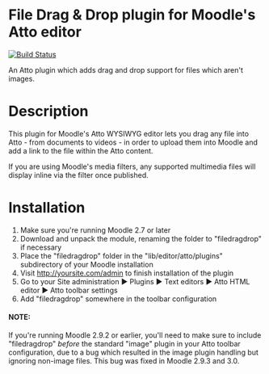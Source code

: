 File Drag & Drop plugin for Moodle's Atto editor
================================================

[![Build Status](https://travis-ci.org/pauln/moodle-atto_filedragdrop.svg?branch=master)](https://travis-ci.org/pauln/moodle-atto_filedragdrop)

An Atto plugin which adds drag and drop support for files which aren't images.


Description
===========

This plugin for Moodle's Atto WYSIWYG editor lets you drag any file into Atto - from documents to videos - in order to upload them into Moodle and add a link to the file within the Atto content.

If you are using Moodle's media filters, any supported multimedia files will display inline via the filter once published.


Installation
============

1. Make sure you're running Moodle 2.7 or later
2. Download and unpack the module, renaming the folder to "filedragdrop" if necessary
3. Place the "filedragdrop" folder in the "lib/editor/atto/plugins" subdirectory of your Moodle installation
4. Visit http://yoursite.com/admin to finish installation of the plugin
5. Go to your Site administration ► Plugins ► Text editors ► Atto HTML editor ► Atto toolbar settings
6. Add "filedragdrop" somewhere in the toolbar configuration

#### NOTE:
If you're running Moodle 2.9.2 or earlier, you'll need to make sure to include "filedragdrop" *before* the standard "image" plugin in your Atto toolbar configuration, due to a bug which resulted in the image plugin handling but ignoring non-image files.  This bug was fixed in Moodle 2.9.3 and 3.0.
